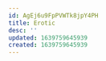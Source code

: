 ```yaml
---
id: AgEj6u9FpPVWTk8jpY4PH
title: Erotic
desc: ''
updated: 1639759645939
created: 1639759645939
---
```


